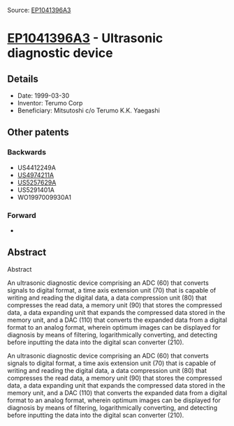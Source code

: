Source: [EP1041396A3](https://patents.google.com/patent/EP1041396A3)

# [EP1041396A3](EP1041396A3.md) - Ultrasonic diagnostic device

## Details

* Date: 1999-03-30
* Inventor: Terumo Corp
* Beneficiary: Mitsutoshi c/o Terumo K.K. Yaegashi

## Other patents

### Backwards
 * US4412249A
 * [US4974211A](US4974211A.md)
 * [US5257629A](US5257629A.md)
 * US5291401A
 * WO1997009930A1
### Forward
 * 
## Abstract

Abstract

An ultrasonic diagnostic device comprising an ADC (60) that
converts signals to digital format, a time axis extension unit (70) that is
capable of writing and reading the digital data, a data compression unit
(80) that compresses the read data, a memory unit (90) that stores the
compressed data, a data expanding unit that expands the compressed
data stored in the memory unit, and a DAC (110) that converts the
expanded data from a digital format to an analog format, wherein optimum
images can be displayed for diagnosis by means of filtering,
logarithmically converting, and detecting before inputting the data into the
digital scan converter (210).



An ultrasonic diagnostic device comprising an ADC (60) that
converts signals to digital format, a time axis extension unit (70) that is
capable of writing and reading the digital data, a data compression unit
(80) that compresses the read data, a memory unit (90) that stores the
compressed data, a data expanding unit that expands the compressed
data stored in the memory unit, and a DAC (110) that converts the
expanded data from a digital format to an analog format, wherein optimum
images can be displayed for diagnosis by means of filtering,
logarithmically converting, and detecting before inputting the data into the
digital scan converter (210).